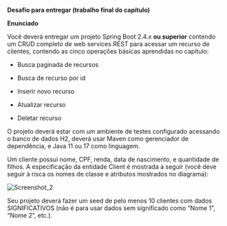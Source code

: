 **Desafio para entregar (trabalho final do capítulo)**

**Enunciado**

Você deverá entregar um projeto Spring Boot 2.4.x **ou superior** contendo um CRUD completo de web services REST para acessar um recurso de clientes, contendo as cinco operações básicas aprendidas no capítulo:

- Busca paginada de recursos

- Busca de recurso por id

- Inserir novo recurso

- Atualizar recurso

- Deletar recurso

O projeto deverá estar com um ambiente de testes configurado acessando o banco de dados H2, deverá usar Maven como gerenciador de dependência, e Java 11 ou 17 como linguagem.

Um cliente possui nome, CPF, renda, data de nascimento, e quantidade de filhos. A especificação da entidade Client é mostrada a seguir (você deve seguir à risca os nomes de classe e atributos mostrados no diagrama):

![Screenshot_2](https://user-images.githubusercontent.com/85773707/164763623-5b97897a-2c66-4de3-938f-9028cf037df8.png)

Seu projeto deverá fazer um seed de pelo menos 10 clientes com dados SIGNIFICATIVOS (não é para usar dados sem significado como “Nome 1”, “Nome 2”, etc.).


